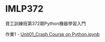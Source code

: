 # IMLP372
資工訓練班第372期Python機器學習入門

作業1 - [Unit01_Crash Course on Python.ipynb](https://github.com/kuanyisung/IMLP372/blob/main/Unit01_Crash%20Course%20on%20Python.ipynb)
